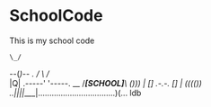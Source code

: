 # SchoolCode
This is my school code



    \_/
  --(_)--  .
    / \   /_\
          |Q|
    .-----' '-----.                                  __
   /____[SCHOOL]___\                                ()))
    | [] .-.-. [] |                                (((())
  ..|____|_|_|____|..................................)(... ldb


